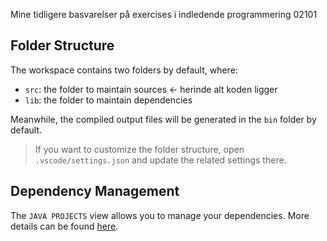 Mine tidligere basvarelser på exercises i indledende programmering 02101

## Folder Structure

The workspace contains two folders by default, where:

- `src`: the folder to maintain sources <- herinde alt koden ligger
- `lib`: the folder to maintain dependencies

Meanwhile, the compiled output files will be generated in the `bin` folder by default.

> If you want to customize the folder structure, open `.vscode/settings.json` and update the related settings there.

## Dependency Management

The `JAVA PROJECTS` view allows you to manage your dependencies. More details can be found [here](https://github.com/microsoft/vscode-java-dependency#manage-dependencies).
